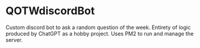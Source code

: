 # QOTWdiscordBot
Custom discord bot to ask a random question of the week.
Entirety of logic produced by ChatGPT as a hobby project. 
Uses PM2 to run and manage the server.
